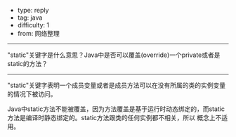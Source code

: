 - type: reply
- tag: java
- difficulty:  1
- from: 网络整理

--------

"static"关键字是什么意思？Java中是否可以覆盖(override)一个private或者是static的方法？

---------

"static"关键字表明一个成员变量或者是成员方法可以在没有所属的类的实例变量的情况下被访问。

Java中static方法不能被覆盖，因为方法覆盖是基于运行时动态绑定的，而static方法是编译时静态绑定的。static方法跟类的任何实例都不相关，所以
概念上不适用。

